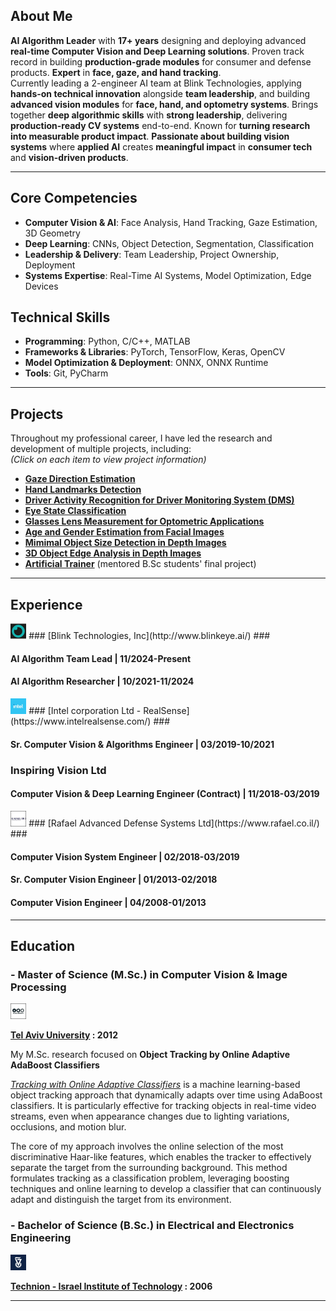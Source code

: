## About Me ##
**AI Algorithm Leader** with **17+ years** designing and deploying advanced **real-time Computer Vision and Deep Learning solutions**. Proven track record in building **production-grade modules** for consumer and defense products. **Expert** in **face, gaze, and hand tracking**.  
Currently leading a 2-engineer AI team at Blink Technologies, applying **hands-on technical innovation** alongside **team leadership**, and building **advanced vision modules** for **face, hand, and optometry systems**. Brings together **deep algorithmic skills** with **strong leadership**, delivering **production-ready CV systems** end-to-end. Known for **turning research into measurable product impact**. **Passionate about building vision systems** where **applied AI** creates **meaningful impact** in **consumer tech** and **vision-driven products**.

---

## Core Competencies  ##

+ **Computer Vision & AI**: Face Analysis, Hand Tracking, Gaze Estimation, 3D Geometry
+ **Deep Learning**: CNNs, Object Detection, Segmentation, Classification
+ **Leadership & Delivery**: Team Leadership, Project Ownership, Deployment
+ **Systems Expertise**: Real-Time AI Systems, Model Optimization, Edge Devices

## Technical Skills ##

+ **Programming**: Python, C/C++, MATLAB
+ **Frameworks & Libraries**: PyTorch, TensorFlow, Keras, OpenCV
+ **Model Optimization & Deployment**: ONNX, ONNX Runtime
+ **Tools**: Git, PyCharm
---

## Projects  ##

Throughout my professional career, I have led the research and development of multiple projects, including:  
*(Click on each item to view project information)*
+ **[Gaze Direction Estimation](pages/gaze_estimation_project/gaze_estimation.md)**
+ **[Hand Landmarks Detection](pages/hand_detection_project/hand_detection.md)**
+ **[Driver Activity Recognition for Driver Monitoring System (DMS)](pages/dms_project/dms.md)**
+ **[Eye State Classification](pages/eye_analysis_project/eye_analysis.md)**
+ **[Glasses Lens Measurement for Optometric Applications](pages/optometry_project/optometry.md)**
+ **[Age and Gender Estimation from Facial Images](pages/age_gender_project/age_gender.md)**
+ **[Mimimal Object Size Detection in Depth Images](pages/deep_mos/deep_mos.md)**
+ **[3D Object Edge Analysis in Depth Images](pages/3d_object_analysis_project/3d_object_analysis.md)**
+ **[Artificial Trainer](pages/artificial_trainer_project/artificial_trainer.md)** (mentored B.Sc students' final project)

---

## Experience  ##

<img src="images/blink_technologies_incorporation_logo.jpg?raw=true" width="5%" height="5%"/>
### [Blink Technologies, Inc](http://www.blinkeye.ai/) ###

#### AI Algorithm Team Lead | 11/2024-Present ####
#### AI Algorithm Researcher | 10/2021-11/2024 ####

<img src="images/intel_corporation_logo.jpg?raw=true" width="5%" height="5%"/>
### [Intel corporation Ltd - RealSense](https://www.intelrealsense.com/) ###

#### Sr. Computer Vision & Algorithms Engineer | 03/2019-10/2021 ####

### Inspiring Vision Ltd ###

#### Computer Vision & Deep Learning Engineer (Contract) | 11/2018-03/2019 ####

<img src="images/Rafael_logo_border.jpg?raw=true" width="5%" height="5%"/>
### [Rafael Advanced Defense Systems Ltd](https://www.rafael.co.il/) ###

#### Computer Vision System Engineer | 02/2018-03/2019 #### 
#### Sr. Computer Vision Engineer | 01/2013-02/2018 #### 
#### Computer Vision Engineer | 04/2008-01/2013 ####  

---

## Education  ##
### - Master of Science (M.Sc.) in Computer Vision & Image Processing ###
<img src="images/tel_aviv_university_logo_border.jpg?raw=true" width="5%" height="5%"/>

**[Tel Aviv University](https://www.linkedin.com/school/tel-aviv-university/) : 2012**

My M.Sc. research focused on **Object Tracking by Online Adaptive AdaBoost Classifiers**

[*Tracking with Online Adaptive Classifiers*](https://www.youtube.com/watch?v=7SY7zlmDr0M) is a machine learning-based object tracking approach that dynamically adapts over time using AdaBoost classifiers. It is particularly effective for tracking objects in real-time video streams, even when appearance changes due to lighting variations, occlusions, and motion blur.

The core of my approach involves the online selection of the most discriminative Haar-like features, which enables the tracker to effectively separate the target from the surrounding background. This method formulates tracking as a classification problem, leveraging boosting techniques and online learning to develop a classifier that can continuously adapt and distinguish the target from its environment.


### - Bachelor of Science (B.Sc.) in Electrical and Electronics Engineering ###
<img src="images/technion_logo.jpg?raw=true" width="5%" height="5%"/>

**[Technion - Israel Institute of Technology](https://www.linkedin.com/school/technion/) : 2006**

---



